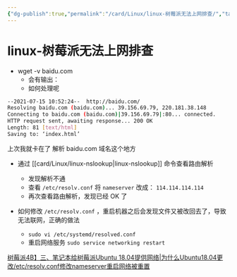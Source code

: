 ```yaml
---
{"dg-publish":true,"permalink":"/card/Linux/linux-树莓派无法上网排查/","tags":["树莓派"],"noteIcon":"2","created":"2021-07-15T10:52:00+08:00","updated":"2024-08-19T18:48:15+08:00"}
---
```



# linux-树莓派无法上网排查

- wget -v baidu.com
    - 会有输出：
    - 如何处理呢

```bash
--2021-07-15 10:52:24--  http://baidu.com/
Resolving baidu.com (baidu.com)... 39.156.69.79, 220.181.38.148
Connecting to baidu.com (baidu.com)|39.156.69.79|:80... connected.
HTTP request sent, awaiting response... 200 OK
Length: 81 [text/html]
Saving to: ‘index.html’
```

上次我就卡在了 解析 baidu.com 域名这个地方

- 通过 [[card/Linux/linux-nslookup\|linux-nslookup]] 命令查看路由解析
    - 发现解析不通
    - 查看 `/etc/resolv.conf` 将 `nameserver` 改成： `114.114.114.114`
    - 再次查看路由解析，发现已经 OK 了


- 如何修改 `/etc/resolv.conf` ，重启机器之后会发现文件又被改回去了，导致无法联网，正确的做法
	- `sudo vi /etc/systemd/resolved.conf`
	- 重启网络服务 `sudo service networking restart`

[树莓派4B】三、笔记本给树莓派Ubuntu 18.04提供网络|为什么Ubuntu18.04更改/etc/resolv.conf修改nameserver重启网络被重置](https://blog.csdn.net/qq_42820594/article/details/107325437)
